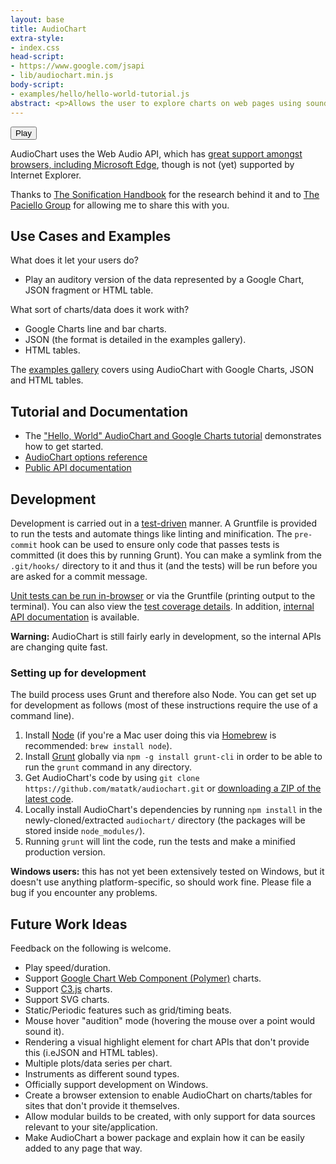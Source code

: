 ```yaml
---
layout: base
title: AudioChart
extra-style:
- index.css
head-script:
- https://www.google.com/jsapi
- lib/audiochart.min.js
body-script:
- examples/hello/hello-world-tutorial.js
abstract: <p>Allows the user to explore charts on web pages using sound and the keyboard rather than, or in conjunction with, visually and with the mouse.  The code is <a href="https://github.com/matatk/audiochart">developed on GitHub</a> and can easily be added to any page containing charts (or HTML tables or JSON data).  A <a href="examples/hello/">tutorial</a> and <a href="examples/gallery/">examples</a> are available.</p>
---
```

<div id="chartContainer">
	<div id="chart"></div>
	<button id="play">Play</button>
</div>

AudioChart uses the Web Audio API, which has [great support amongst browsers, including Microsoft Edge](http://caniuse.com/audio-api), though is not (yet) supported by Internet Explorer.

Thanks to [The Sonification Handbook](http://sonification.de/handbook/) for the research behind it and to [The Paciello Group](http://paciellogroup.com) for allowing me to share this with you.

Use Cases and Examples
-----------------------

What does it let your users do?

 * Play an auditory version of the data represented by a Google Chart, JSON fragment or HTML table.

What sort of charts/data does it work with?

 * Google Charts line and bar charts.
 * JSON (the format is detailed in the examples gallery).
 * HTML tables.

The [examples gallery](http://matatk.agrip.org.uk/audiochart/examples/gallery/) covers using AudioChart with Google Charts, JSON and HTML tables.

Tutorial and Documentation
---------------------------

 * The ["Hello, World" AudioChart and Google Charts tutorial](http://matatk.agrip.org.uk/audiochart/examples/hello/) demonstrates how to get started.
 * [AudioChart options reference](https://github.com/matatk/audiochart/blob/master/REFERENCE.md)
 * [Public API documentation](http://matatk.agrip.org.uk/audiochart/doc/public/)

Development
------------

Development is carried out in a [test-driven](http://en.wikipedia.org/wiki/Test-driven_development) manner.  A Gruntfile is provided to run the tests and automate things like linting and minification.  The `pre-commit` hook can be used to ensure only code that passes tests is committed (it does this by running Grunt).  You can make a symlink from the `.git/hooks/` directory to it and thus it (and the tests) will be run before you are asked for a commit message.

[Unit tests can be run in-browser](http://matatk.agrip.org.uk/audiochart/test/) or via the Gruntfile (printing output to the terminal).  You can also view the [test coverage details](http://matatk.agrip.org.uk/audiochart/test/coverage/).  In addition, [internal API documentation](http://matatk.agrip.org.uk/audiochart/doc/internal/) is available.

**Warning:** AudioChart is still fairly early in development, so the internal APIs are changing quite fast.

### Setting up for development

The build process uses Grunt and therefore also Node.  You can get set up for development as follows (most of these instructions require the use of a command line).

 1. Install [Node](https://nodejs.org/) (if you're a Mac user doing this via [Homebrew](http://brew.sh) is recommended: `brew install node`).
 2. Install [Grunt](http://gruntjs.com) globally via `npm -g install grunt-cli` in order to be able to run the `grunt` command in any directory.
 3. Get AudioChart's code by using `git clone https://github.com/matatk/audiochart.git` or [downloading a ZIP of the latest code](https://github.com/matatk/audiochart/archive/gh-pages.zip).
 4. Locally install AudioChart's dependencies by running `npm install` in the newly-cloned/extracted `audiochart/` directory (the packages will be stored inside `node_modules/`).
 5. Running `grunt` will lint the code, run the tests and make a minified production version.

**Windows users:** this has not yet been extensively tested on Windows, but it doesn't use anything platform-specific, so should work fine. Please file a bug if you encounter any problems.

Future Work Ideas
------------------

Feedback on the following is welcome.

 * Play speed/duration.
 * Support [Google Chart Web Component (Polymer)](https://github.com/GoogleWebComponents/google-chart) charts.
 * Support [C3.js](http://c3js.org) charts.
 * Support SVG charts.
 * Static/Periodic features such as grid/timing beats.
 * Mouse hover "audition" mode (hovering the mouse over a point would sound it).
 * Rendering a visual highlight element for chart APIs that don't provide this (i.eJSON and HTML tables).
 * Multiple plots/data series per chart.
 * Instruments as different sound types.
 * Officially support development on Windows.
 * Create a browser extension to enable AudioChart on charts/tables for sites that don't provide it themselves.
 * Allow modular builds to be created, with only support for data sources relevant to your site/application.
 * Make AudioChart a bower package and explain how it can be easily added to any page that way.
